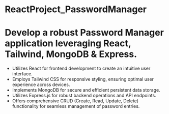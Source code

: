 # ReactProject_PasswordManager

# Develop a robust Password Manager application leveraging React, Tailwind, MongoDB & Express.

- Utilizes React for frontend development to create an intuitive user interface.
- Employs Tailwind CSS for responsive styling, ensuring optimal user experience across devices.
- Implements MongoDB for secure and efficient persistent data storage.
- Utilizes Express.js for robust backend operations and API endpoints.
- Offers comprehensive CRUD (Create, Read, Update, Delete) functionality for seamless management of password entries.



